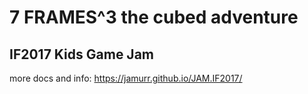 # 7 FRAMES^3 the cubed adventure
## IF2017 Kids Game Jam

more docs and info: https://jamurr.github.io/JAM.IF2017/
